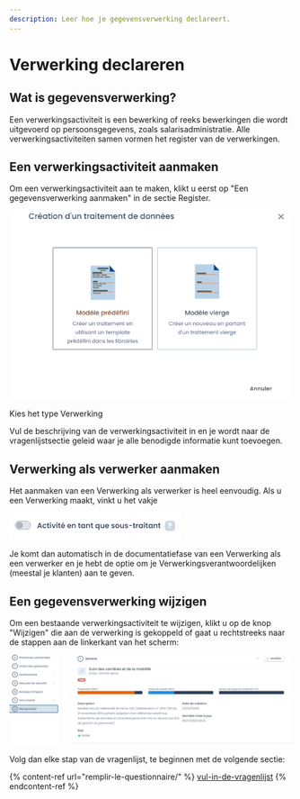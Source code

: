```yaml
---
description: Leer hoe je gegevensverwerking declareert.
---
```


# Verwerking declareren

## Wat is gegevensverwerking?

Een verwerkingsactiviteit is een bewerking of reeks bewerkingen die wordt uitgevoerd op persoonsgegevens, zoals salarisadministratie. Alle verwerkingsactiviteiten samen vormen het register van de verwerkingen.

## Een verwerkingsactiviteit aanmaken&#x20;

Om een verwerkingsactiviteit aan te maken, klikt u eerst op "Een gegevensverwerking aanmaken" in de sectie Register.

![Kies nieuwe Verwerking](<../../.gitbook/assets/image (185).png>)

Kies het type Verwerking&#x20;

Vul de beschrijving van de verwerkingsactiviteit in en je wordt naar de vragenlijstsectie geleid waar je alle benodigde informatie kunt toevoegen.



## Verwerking als verwerker aanmaken

Het aanmaken van een Verwerking als verwerker is heel eenvoudig. Als u een Verwerking maakt, vinkt u het vakje&#x20;

![](<../../.gitbook/assets/image (186).png>)

Je komt dan automatisch in de documentatiefase van een Verwerking als een verwerker en je hebt de optie om je Verwerkingsverantwoordelijken (meestal je klanten) aan te geven.

## Een gegevensverwerking wijzigen

Om een bestaande verwerkingsactiviteit te wijzigen, klikt u op de knop "Wijzigen" die aan de verwerking is gekoppeld of gaat u rechtstreeks naar de stappen aan de linkerkant van het scherm:

![](<../../.gitbook/assets/image (187).png>)

Volg dan elke stap van de vragenlijst, te beginnen met de volgende sectie:

{% content-ref url="remplir-le-questionnaire/" %}
[vul-in-de-vragenlijst](remplir-le-questionnaire/)
{% endcontent-ref %}

